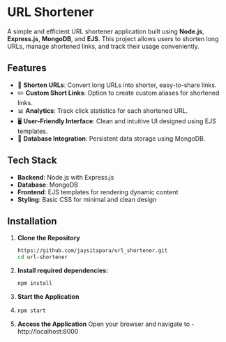 # URL Shortener  

A simple and efficient URL shortener application built using **Node.js**, **Express.js**, **MongoDB**, and **EJS**. This project allows users to shorten long URLs, manage shortened links, and track their usage conveniently.  

## Features  
- 🔗 **Shorten URLs**: Convert long URLs into shorter, easy-to-share links.  
- ✏️ **Custom Short Links**: Option to create custom aliases for shortened links.  
- 📊 **Analytics**: Track click statistics for each shortened URL.  
- 🖥️ **User-Friendly Interface**: Clean and intuitive UI designed using EJS templates.  
- 💾 **Database Integration**: Persistent data storage using MongoDB.  

## Tech Stack  
- **Backend**: Node.js with Express.js  
- **Database**: MongoDB  
- **Frontend**: EJS templates for rendering dynamic content  
- **Styling**: Basic CSS for minimal and clean design  

## Installation  

1. **Clone the Repository**  
   ```bash
   https://github.com/jaysitapara/url_shortener.git
   cd url-shortener
2. **Install required dependencies:**
   ```bash
   npm install
3. **Start the Application**
4. ```bash
   npm start
5. **Access the Application**
Open your browser and navigate to - http://localhost:8000
